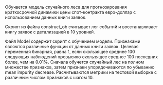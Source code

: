 Обучается модель случайного леса для прогнозирования краткосрочной динамики цены спот-контракта евро-доллар с использованием данных книги заявок.

Скрипт из файла construct_ob считывает лог событий и восстанавливает книгу заявок с детализацией в 10 уровней.

Файл Model содержит скрипт с обучением модели. Признаками являются различные функции от данных книги заявок. Целевая переменная бинарная, равна 1, если скользящее среднее 100 следующих наблюдений превысило скользящее среднее 100 последних более, чем на 0.01%. Сначала обучется случайный лес на полном множестве признаков, затем признаки упорядочиваются по убыванию mean impurity decrease. Расчитываются метрики на тестовой выборке с различным числом признаков с шагом 10.
